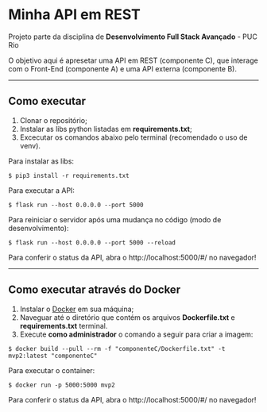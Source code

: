 # Minha API em REST

Projeto parte da disciplina de **Desenvolvimento Full Stack Avançado** - PUC Rio

O objetivo aqui é apresetar uma API em REST (componente C), que interage com o Front-End (componente A) e uma API externa (componente B).

---
## Como executar

1. Clonar o repositório;
2. Instalar as libs python listadas em **requirements.txt**;
3. Excecutar os comandos abaixo pelo terminal (recomendado o uso de venv).

Para instalar as libs:

``` $ pip3 install -r requirements.txt ```

Para executar a API:

``` $ flask run --host 0.0.0.0 --port 5000 ```

Para reiniciar o servidor após uma mudança no código (modo de desenvolvimento):

``` $ flask run --host 0.0.0.0 --port 5000 --reload ```

Para conferir o status da API, abra o http://localhost:5000/#/ no navegador!

---
## Como executar através do Docker

1. Instalar o [Docker](https://docs.docker.com/engine/install/) em sua máquina;
2. Naveguar até o diretório que contém os arquivos **Dockerfile.txt** e **requirements.txt** terminal.
3. Execute **como administrador** o comando a seguir para criar a imagem:

``` $ docker build --pull --rm -f "componenteC/Dockerfile.txt" -t mvp2:latest "componenteC" ```

Para executar o container:

``` $ docker run -p 5000:5000 mvp2 ```

Para conferir o status da API, abra o http://localhost:5000/#/ no navegador!
